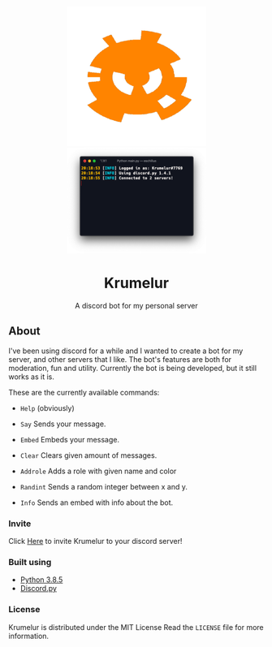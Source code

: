 <p align="center">
    <img src = "data/icon.png" alt="icon" width="275">
    <img src = "data/terminal.png" alt="icon" width="275">
    <h1 align = "center">Krumelur</h1>
    <div align="center">A discord bot for my personal server</div>

## About
I've been using discord for a while and I wanted to create a bot for my server, and other servers that I like. The bot's features are both for moderation, fun and utility. Currently the bot is being developed, but it still works as it is.

These are the currently available commands:

* `Help` (obviously)

* `Say` Sends your message.

* `Embed` Embeds your message.

* `Clear` Clears given amount of messages.

*  `Addrole` Adds a role with given name and color

* `Randint` Sends a random integer between x and y.

* `Info` Sends an embed with info about the bot.

### Invite
Click [Here](https://discord.com/oauth2/authorize?client_id=711597309124673536&scope=bot&permissions=8) to invite Krumelur to your discord server!

### Built using
* [Python 3.8.5](https://www.python.org/downloads/release/python-385)
* [Discord.py](https://github.com/Rapptz/discord.py)

### License
Krumelur is distributed under the MIT License Read the `LICENSE` file for more information.

